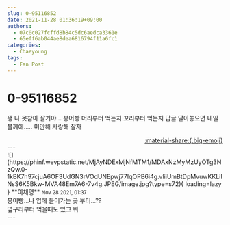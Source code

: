 ```yaml
---
slug: 0-95116852
date: 2021-11-28 01:36:19+09:00
authors:
  - 07c0c027fcffd8b84c5dc6aedca3361e
  - 65eff6ab044ae8dea6816794f11a6fc1
categories:
  - Chaeyoung
tags:
  - Fan Post
---
```


# 0-95116852

<div class="post-container" markdown="1">
<div class="content-container md-sidebar__scrollwrap" markdown="1">

꽹 나 못참아 잘거야... 붕어빵 머리부터 먹는지 꼬리부터 먹는지 답글 달아놓으면 내일 볼께에..... 미안해 사랑해 잘자

</div>
</div>

<div style="text-align: right;" markdown="1">
<a href="https://weverse.io/fromis9/fanpost/0-95116852" style="text-align: right;">:material-share:{.big-emoji}</a>
</div>
---

<div class="comments-container md-sidebar__scrollwrap" markdown="1">
<div class="comment" markdown="1">
<div class='id-container' markdown="1">
![](https://phinf.wevpstatic.net/MjAyNDExMjNfMTM1/MDAxNzMyMzUyOTg3NzQw.0-1kBK7h97cjuA6OF3UdGN3rVOdUNEpwj77IqOPB6i4g.vliiUmBtDpMvuwKKLiINsS6K5Bkw-MVA48Em7A6-7v4g.JPEG/image.jpg?type=s72){ loading=lazy }
**<span class="artist">이채영</span>** <small>Nov 28 2021, 01:37</small><br>
</div>
<div class='comment-body' markdown="1">
붕어빵...나 입에 들어가는 곳 부터...??<br>옆구리부터 먹을때도 있고 뭐
</div>
</div>
</div>
---
